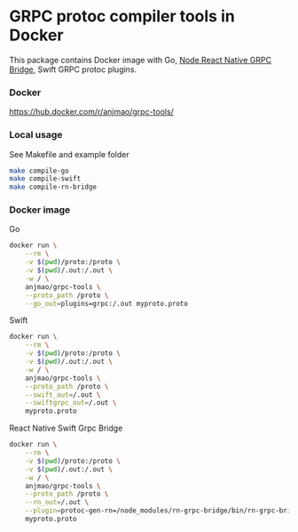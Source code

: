 # GRPC protoc compiler tools in Docker

This package contains Docker image with Go, [Node React Native GRPC Bridge](https://github.com/anjmao/rn-grpc-bridge), Swift GRPC protoc plugins.

### Docker

https://hub.docker.com/r/anjmao/grpc-tools/

### Local usage

See Makefile and example folder

```sh
make compile-go
make compile-swift
make compile-rn-bridge
```

### Docker image

Go

```sh
docker run \
    --rm \
    -v $(pwd)/proto:/proto \
    -v $(pwd)/.out:/.out \
    -w / \
    anjmao/grpc-tools \
    --proto_path /proto \
    --go_out=plugins=grpc:/.out myproto.proto
```

Swift

```sh
docker run \
    --rm \
    -v $(pwd)/proto:/proto \
    -v $(pwd)/.out:/.out \
    -w / \
    anjmao/grpc-tools \
    --proto_path /proto \
    --swift_out=/.out \
    --swiftgrpc_out=/.out \
    myproto.proto
```

React Native Swift Grpc Bridge
```sh
docker run \
    --rm \
    -v $(pwd)/proto:/proto \
    -v $(pwd)/.out:/.out \
    -w / \
    anjmao/grpc-tools \
    --proto_path /proto \
    --rn_out=/.out \
    --plugin=protoc-gen-rn=/node_modules/rn-grpc-bridge/bin/rn-grpc-bridge \
    myproto.proto
```

